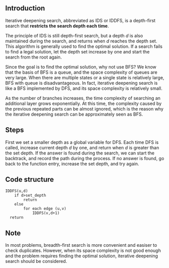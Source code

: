 ## Introduction

Iterative deepening search, abbreviated as IDS or IDDFS, is a depth-first search that **restricts the search depth each time**. 

The principle of IDS is still depth-first search, but a depth $d$ is also maintained during the search, and returns when $d$ reaches the depth set. This algorithm is generally used to find the optimal solution. If a search fails to find a legal solution, let the depth set increase by one and start the search from the root again.

Since the goal is to find the optimal solution, why not use BFS? We know that the basis of BFS is a queue, and the space complexity of queues are very large. When there are multiple states or a single state is relatively large, BFS with queue is disadvantageous. In fact, iterative deepening search is like a BFS implemented by DFS, and its space complexity is relatively small.

As the number of branches increases, the time complexity of searching an additional layer grows exponentially. At this time, the complexity caused by the previous repeated parts can be almost ignored, which is the reason why the iterative deepening search can be approximately seen as BFS.

## Steps

First we set a smaller depth as a global variable for DFS. Each time DFS is called, increase current depth $d$ by one, and return when $d$ is greater than the set depth. If the answer is found during the search, we can start the backtrack, and record the path during the process. If no answer is found, go back to the function entry, increase the set depth, and try again.

## Code structure

```text
IDDFS(u,d)
    if d>set_depth
        return
    else
        for each edge (u,v)
            IDDFS(v,d+1)
  return
```

## Note

In most problems, breadth-first search is more convenient and easiser to check duplicates. However, when its space complexity is not good enough and the problem requires finding the optimal solution, iterative deepening search should be considered.
